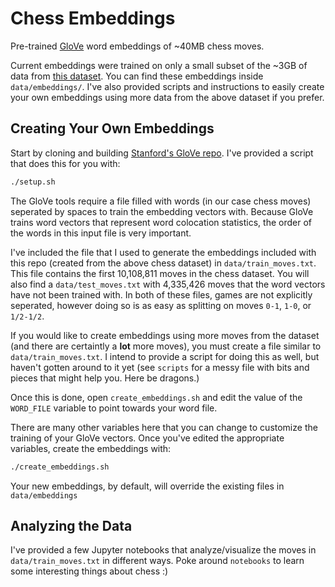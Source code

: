 # Chess Embeddings

Pre-trained [GloVe](git@github.com:stanfordnlp/GloVe.git) word embeddings of ~40MB chess moves. 

Current embeddings were trained on only a small subset of the ~3GB of data from [this dataset](http://chess-research-project.readthedocs.io/en/latest/). You can find these embeddings inside `data/embeddings/`. I've also provided scripts and instructions to easily create your own embeddings using more data from the above dataset if you prefer.

## Creating Your Own Embeddings

Start by cloning and building [Stanford's GloVe repo](https://github.com/stanfordnlp/GloVe). I've provided a script that does this for you with:

```bash
./setup.sh
```

The GloVe tools require a file filled with words (in our case chess moves) seperated by spaces to train the embedding vectors with. Because GloVe trains word vectors that represent word colocation statistics, the order of the words in this input file is very important. 

I've included the file that I used to generate the embeddings included with this repo (created from the above chess dataset) in `data/train_moves.txt`. This file contains the first 10,108,811 moves in the chess dataset. You will also find a `data/test_moves.txt` with 4,335,426 moves that the word vectors have not been trained with. In both of these files, games are not explicitly seperated, however doing so is as easy as splitting on moves `0-1`, `1-0`, or `1/2-1/2`. 

If you would like to create embeddings using more moves from the dataset (and there are certaintly a **lot** more moves), you must create a file similar to `data/train_moves.txt`. I intend to provide a script for doing this as well, but haven't gotten around to it yet (see `scripts` for a messy file with bits and pieces that might help you. Here be dragons.)

Once this is done, open `create_embeddings.sh` and edit the value of the `WORD_FILE` variable to point towards your word file.

There are many other variables here that you can change to customize the training of your GloVe vectors. Once you've edited the appropriate variables, create the embeddings with:

```bash
./create_embeddings.sh
```

Your new embeddings, by default, will override the existing files in `data/embeddings`

## Analyzing the Data

I've provided a few Jupyter notebooks that analyze/visualize the moves in `data/train_moves.txt` in different ways. Poke around `notebooks` to learn some interesting things about chess :) 
